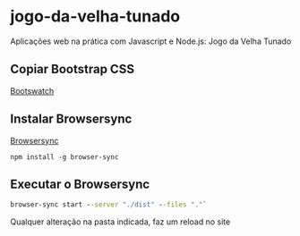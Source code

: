 # jogo-da-velha-tunado

Aplicações web na prática com Javascript e Node.js: Jogo da Velha Tunado

## Copiar Bootstrap CSS

[Bootswatch](https://bootswatch.com/)

## Instalar Browsersync

[Browsersync](https://browsersync.io/)

```npm
npm install -g browser-sync
```

## Executar o Browsersync

```cmd
browser-sync start --server "./dist" --files "."`
```

Qualquer alteração na pasta indicada, faz um reload no site
